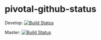 # pivotal-github-status

Develop: [![Build Status](https://travis-ci.org/bionikspoon/pivotal-github-status.svg?branch=develop)](https://travis-ci.org/bionikspoon/pivotal-github-status)

Master: [![Build Status](https://travis-ci.org/bionikspoon/pivotal-github-status.svg?branch=master)](https://travis-ci.org/bionikspoon/pivotal-github-status)
